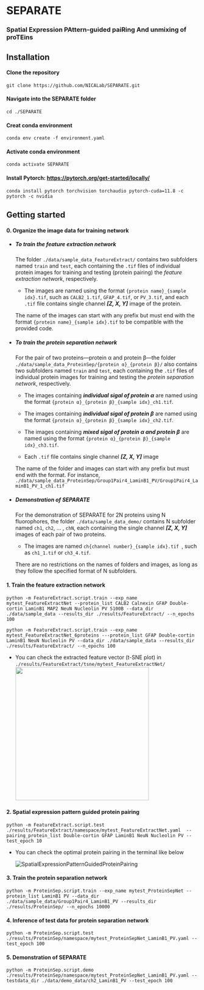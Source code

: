 # SEPARATE
### Spatial Expression PAttern-guided paiRing And unmixing of proTEins




## Installation
#### Clone the repository
```
git clone https://github.com/NICALab/SEPARATE.git
```
#### Navigate into the SEPARATE folder
```
cd ./SEPARATE
```
#### Creat conda environment
```
conda env create -f environment.yaml
```
#### Activate conda environment
```
conda activate SEPARATE
```
#### Install Pytorch: <https://pytorch.org/get-started/locally/>
```
conda install pytorch torchvision torchaudio pytorch-cuda=11.8 -c pytorch -c nvidia
```


## Getting started
#### 0. Organize the image data for training network
* ##### To train the feature extraction network #####
  
  The folder `./data/sample_data_FeatureExtract/` contains two subfolders named `train` and  `test`, each containing the `.tif` files of individual protein images for training and testing (protein pairing) the _feature extraction network_, respectively.

  * The images are named using the format `{protein name}_{sample idx}.tif`, such as `CALB2_1.tif`, `GFAP_4.tif`, or `PV_3.tif`, and each `.tif` file contains single channel _**[Z, X, Y]**_ image of the protein.

  The name of the images can start with any prefix but must end with the format `{protein name}_{sample idx}.tif` to be compatible with the provided code.
  
* ##### To train the protein separation network #####

  For the pair of two proteins—protein α and protein β—the folder  `./data/sample_data_ProteinSep/{protein α}_{protein β}/` also contains two subfolders named `train` and  `test`, each containing the `.tif` files of individual protein images for training and testing the _protein separation network_, respectively.

  * The images containing _**individual sigal of protein α**_ are named using the format `{protein α}_{protein β}_{sample idx}_ch1.tif`.

  * The images containing _**individual sigal of protein β**_ are named using the format `{protein α}_{protein β}_{sample idx}_ch2.tif`.

  * The images containing _**mixed sigal of protein α and protein β**_ are named using the format `{protein α}_{protein β}_{sample idx}_ch3.tif`.
 
  * Each `.tif` file contains single channel _**[Z, X, Y]**_ image

  The name of the folder and images can start with any prefix but must end with the format. For instance, `./data/sample_data_ProteinSep/Group1Pair4_LaminB1_PV/Group1Pair4_LaminB1_PV_1_ch1.tif`

* ##### Demonstration of SEPARATE #####

  For the demonstration of SEPARATE for 2N proteins using N fluorophores, the folder `./data/sample_data_demo/` contains N subfolder named `ch1`, `ch2`, ... , `chN`, each containing the single channel _**[Z, X, Y]**_ images of each pair of two proteins.

  * The images are named `ch{channel number}_{sample idx}.tif `, such as `ch1_1.tif` or `ch3_4.tif`.
 
  There are no restrictions on the names of folders and images, as long as they follow the specified format of N subfolders.

#### 1. Train the feature extraction network
```
python -m FeatureExtract.script.train --exp_name mytest_FeatureExtractNet --protein_list CALB2 Calnexin GFAP Double-cortin LaminB1 MAP2 NeuN Nucleolin PV S100B --data_dir ./data/sample_data --results_dir ./results/FeatureExtract/ --n_epochs 100
```
```
python -m FeatureExtract.script.train --exp_name mytest_FeatureExtractNet_6proteins ---protein_list GFAP Double-cortin LaminB1 NeuN Nucleolin PV --data_dir ./data/sample_data --results_dir ./results/FeatureExtract/ --n_epochs 100
```
* You can check the extracted feature vector (t-SNE plot) in `./results/FeatureExtract/tsne/mytest_FeatureExtractNet/`
  <img src="https://github.com/NICALab/SEPARATE/assets/88869620/7ef98021-c980-415f-995e-184fe8c5292a.png" height="350"/>

#### 2. Spatial expression pattern guided protein pairing
```
python -m FeatureExtract.script.test ./results/FeatureExtract/namespace/mytest_FeatureExtractNet.yaml  --pairing_protein_list Double-cortin GFAP LaminB1 NeuN Nucleolin PV --test_epoch 10
```
* You can check the optimal protein pairing in the terminal like below
  
  ![SpatialExpressionPatternGuidedProteinPairing](https://github.com/NICALab/SEPARATE/assets/88869620/9c071038-0017-4d62-8139-b0f29e779db1)

#### 3. Train the protein separation network
```
python -m ProteinSep.script.train --exp_name mytest_ProteinSepNet --protein_list LaminB1 PV --data_dir ./data/sample_data/Group1Pair4_LaminB1_PV --results_dir ./results/ProteinSep/ --n_epochs 10000
```

#### 4. Inference of test data for protein separation network
```
python -m ProteinSep.script.test ./results/ProteinSep/namespace/mytest_ProteinSepNet_LaminB1_PV.yaml --test_epoch 100
```

#### 5. Demonstration of SEPARATE
```
python -m ProteinSep.script.demo ./results/ProteinSep/namespace/mytest_ProteinSepNet_LaminB1_PV.yaml --testdata_dir ./data/demo_data/ch2_LaminB1_PV --test_epoch 100
```
